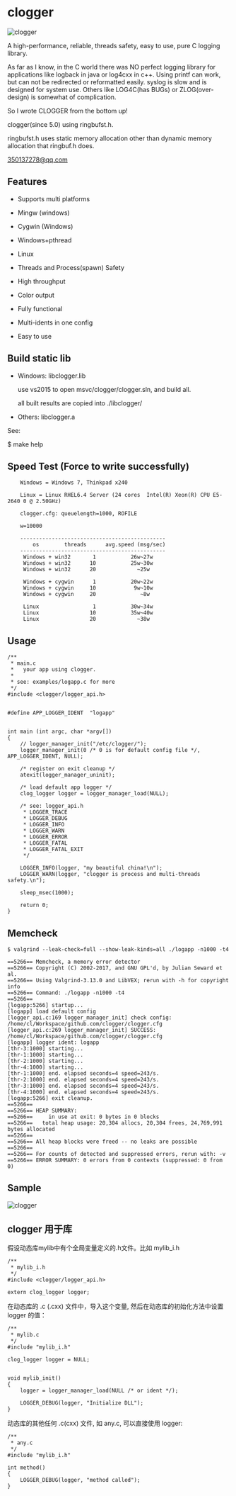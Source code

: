 # clogger

![clogger](https://github.com/pepstack/clogger/blob/master/clogger-logo.png)

A high-performance, reliable, threads safety, easy to use, pure C logging library.

As far as I know, in the C world there was NO perfect logging library for applications like logback in java or log4cxx in c++. Using printf can work, but can not be redirected or reformatted easily. syslog is slow and is designed for system use. Others like LOG4C(has BUGs) or ZLOG(over-design) is somewhat of complication.

So I wrote CLOGGER from the bottom up!

clogger(since 5.0) using ringbufst.h.

ringbufst.h uses static memory allocation other than dynamic memory allocation that ringbuf.h does.

350137278@qq.com


## Features

- Supports multi platforms

 * Mingw (windows)

 * Cygwin (Windows)

 * Windows+pthread

 * Linux

- Threads and Process(spawn) Safety

- High throughput

- Color output

- Fully functional

- Multi-idents in one config

- Easy to use


## Build static lib

- Windows: libclogger.lib

    use vs2015 to open msvc/clogger/clogger.sln, and build all.
    
    all built results are copied into ./libclogger/

- Others: libclogger.a

See:

   $ make help

## Speed Test (Force to write successfully)

```
    Windows = Windows 7, Thinkpad x240

    Linux = Linux RHEL6.4 Server (24 cores  Intel(R) Xeon(R) CPU E5-2640 0 @ 2.50GHz)

    clogger.cfg: queuelength=1000, ROFILE

    w=10000

    ----------------------------------------------
        os        threads      avg.speed (msg/sec)
    ----------------------------------------------
     Windows + win32       1           26w~27w
     Windows + win32      10           25w~30w
     Windows + win32      20             ~25w

     Windows + cygwin      1           20w~22w
     Windows + cygwin     10            9w~10w
     Windows + cygwin     20              ~8w

     Linux                 1           30w~34w
     Linux                10           35w~40w
     Linux                20             ~38w

```


## Usage


```
/**
 * main.c
 *   your app using clogger.
 *
 * see: examples/logapp.c for more
 */
#include <clogger/logger_api.h>


#define APP_LOGGER_IDENT  "logapp"


int main (int argc, char *argv[])
{
    // logger_manager_init("/etc/clogger/");
    logger_manager_init(0 /* 0 is for default config file */, APP_LOGGER_IDENT, NULL);

    /* register on exit cleanup */
    atexit(logger_manager_uninit);

    /* load default app logger */
    clog_logger logger = logger_manager_load(NULL);

    /* see: logger_api.h
     * LOGGER_TRACE
     * LOGGER_DEBUG
     * LOGGER_INFO
     * LOGGER_WARN
     * LOGGER_ERROR
     * LOGGER_FATAL
     * LOGGER_FATAL_EXIT
     */

    LOGGER_INFO(logger, "my beautiful china!\n");
    LOGGER_WARN(logger, "clogger is process and multi-threads safety.\n");

    sleep_msec(1000);

    return 0;
}
```


## Memcheck


```
$ valgrind --leak-check=full --show-leak-kinds=all ./logapp -n1000 -t4

==5266== Memcheck, a memory error detector
==5266== Copyright (C) 2002-2017, and GNU GPL'd, by Julian Seward et al.
==5266== Using Valgrind-3.13.0 and LibVEX; rerun with -h for copyright info
==5266== Command: ./logapp -n1000 -t4
==5266== 
[logapp:5266] startup...
[logapp] load default config
[logger_api.c:169 logger_manager_init] check config: /home/cl/Workspace/github.com/clogger/clogger.cfg
[logger_api.c:269 logger_manager_init] SUCCESS: /home/cl/Workspace/github.com/clogger/clogger.cfg
[logapp] logger ident: logapp
[thr-3:1000] starting...
[thr-1:1000] starting...
[thr-2:1000] starting...
[thr-4:1000] starting...
[thr-1:1000] end. elapsed seconds=4 speed=243/s.
[thr-2:1000] end. elapsed seconds=4 speed=243/s.
[thr-3:1000] end. elapsed seconds=4 speed=243/s.
[thr-4:1000] end. elapsed seconds=4 speed=243/s.
[logapp:5266] exit cleanup.
==5266== 
==5266== HEAP SUMMARY:
==5266==     in use at exit: 0 bytes in 0 blocks
==5266==   total heap usage: 20,304 allocs, 20,304 frees, 24,769,991 bytes allocated
==5266== 
==5266== All heap blocks were freed -- no leaks are possible
==5266== 
==5266== For counts of detected and suppressed errors, rerun with: -v
==5266== ERROR SUMMARY: 0 errors from 0 contexts (suppressed: 0 from 0)
```


## Sample

![clogger](https://github.com/pepstack/clogger/blob/master/sample.png)


## clogger 用于库

假设动态库mylib中有个全局变量定义的.h文件。比如 mylib_i.h

```
/**
 * mylib_i.h
 */
#include <clogger/logger_api.h>

extern clog_logger logger;
```

在动态库的 .c (.cxx) 文件中，导入这个变量, 然后在动态库的初始化方法中设置 logger 的值：

```
/**
 * mylib.c
 */
#include "mylib_i.h"

clog_logger logger = NULL;


void mylib_init()
{
    logger = logger_manager_load(NULL /* or ident */);

    LOGGER_DEBUG(logger, "Initialize DLL");
}
```

动态库的其他任何 .c(cxx) 文件, 如 any.c, 可以直接使用 logger:

```
/**
 * any.c
 */
#include "mylib_i.h"

int method()
{
    LOGGER_DEBUG(logger, "method called");
}
```